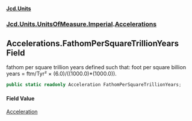 #### [Jcd.Units](index 'index')
### [Jcd.Units.UnitsOfMeasure.Imperial](Jcd.Units.UnitsOfMeasure.Imperial 'Jcd.Units.UnitsOfMeasure.Imperial').[Accelerations](Accelerations 'Jcd.Units.UnitsOfMeasure.Imperial.Accelerations')

## Accelerations.FathomPerSquareTrillionYears Field

fathom per square trillion years defined such that: foot per square billion years = ftm/Tyr² ×
(6.0)/((1000.0)*(1000.0)).

```csharp
public static readonly Acceleration FathomPerSquareTrillionYears;
```

#### Field Value
[Acceleration](Acceleration 'Jcd.Units.UnitTypes.Acceleration')